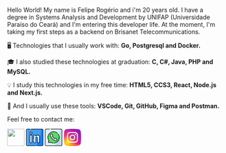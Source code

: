 <p align="left">
  Hello World!
  My name is Felipe Rogério and i'm 20 years old.
  I have a degree in Systems Analysis and Development by UNIFAP (Universidade Paraíso do Ceará) and I'm entering this developer life. 
  At the moment, I'm taking my first steps as a backend on Brisanet Telecommunications.
</p>
<p align="left">
  🖥️ Technologies that I usually work with: 
  <strong>Go, Postgresql and Docker.</strong>
</p>
<p align="left">
  🎓 I also studied these technologies at graduation: 
  <strong>C, C#, Java, PHP and MySQL.</strong>
</p>
<p align="left">
  💡 I study this technologies in my free time: 
  <strong>HTML5, CCS3, React, Node.js and Next.js.</strong>
</p>
<p align="left">
  🔧 And I usually use these tools: 
  <strong>VSCode, Git, GitHub, Figma and Postman.</strong>
</p>
<p align="left">
  Feel free to contact me:
</p>
<p align="left">
<div align-itens="center">
<a href="mailto:feliperogerio.ti@gmail.com" alt="Gmail">
<img src="https://raw.githubusercontent.com/frds1/frds1/main/Icons/icon-email.pnh" height="40" width="40" /></a>
<a href="https://www.linkedin.com/in/feliperogeriods" alt="Linkedin">
<img src="https://raw.githubusercontent.com/frds1/frds1/main/Icons/icon-linkedin.png" height="40" width="40" /></a>
<a href="https://api.whatsapp.com/send?phone=5588999214274&text=Olá%20Felipe" alt="WhatsApp">
<img src="https://raw.githubusercontent.com/frds1/frds1/main/Icons/icon-whatsapp.png" height="40" width="40" /></a>
<a href="https://www.instagram.com/felipe_rogerio/" alt="Instagram">
<img src="https://raw.githubusercontent.com/frds1/frds1/main/Icons/icon-instagram.png" height="40" width="40" /></a>
</div>
</p>
